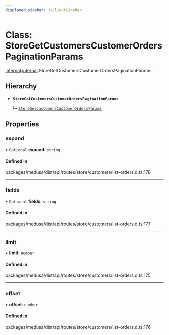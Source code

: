 ```yaml
---
displayed_sidebar: jsClientSidebar
---
```


# Class: StoreGetCustomersCustomerOrdersPaginationParams

[internal](../modules/internal-8.md).[internal](../modules/internal-8.internal.md).StoreGetCustomersCustomerOrdersPaginationParams

## Hierarchy

- **`StoreGetCustomersCustomerOrdersPaginationParams`**

  ↳ [`StoreGetCustomersCustomerOrdersParams`](internal-8.internal.StoreGetCustomersCustomerOrdersParams.md)

## Properties

### expand

• `Optional` **expand**: `string`

#### Defined in

packages/medusa/dist/api/routes/store/customers/list-orders.d.ts:178

___

### fields

• `Optional` **fields**: `string`

#### Defined in

packages/medusa/dist/api/routes/store/customers/list-orders.d.ts:177

___

### limit

• **limit**: `number`

#### Defined in

packages/medusa/dist/api/routes/store/customers/list-orders.d.ts:175

___

### offset

• **offset**: `number`

#### Defined in

packages/medusa/dist/api/routes/store/customers/list-orders.d.ts:176

